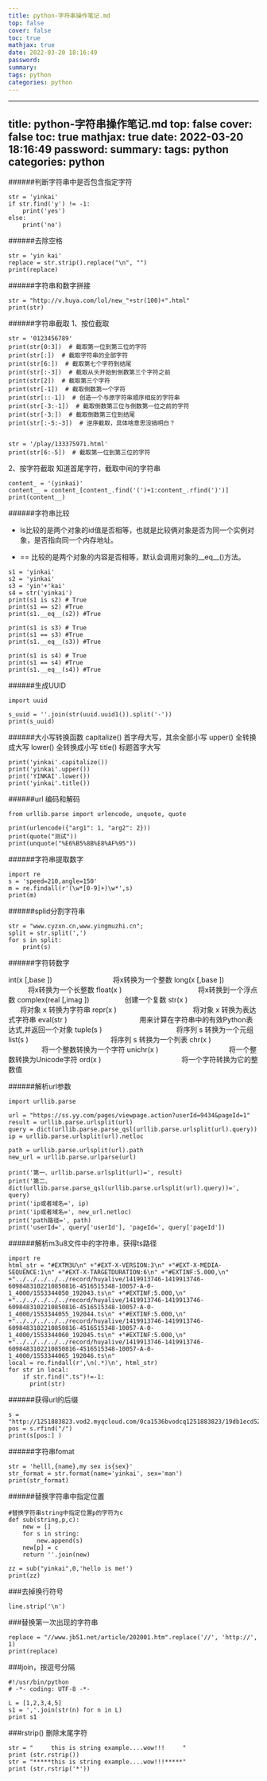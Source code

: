 ```yaml
---
title: python-字符串操作笔记.md
top: false
cover: false
toc: true
mathjax: true
date: 2022-03-20 18:16:49
password:
summary:
tags: python
categories: python
---
```

---
title: python-字符串操作笔记.md
top: false
cover: false
toc: true
mathjax: true
date: 2022-03-20 18:16:49
password:
summary:
tags: python
categories: python
---
######判断字符串中是否包含指定字符
~~~
str = 'yinkai'
if str.find('y') != -1:
    print('yes')
else:
    print('no')
~~~
######去除空格

~~~
str = 'yin kai'
replace = str.strip().replace("\n", "")
print(replace)
~~~
######字符串和数字拼接
~~~
str = "http://v.huya.com/lol/new_"+str(100)+".html"
print(str)
~~~
######字符串截取
1、按位截取
~~~
str = '0123456789'
print(str[0:3])  # 截取第一位到第三位的字符
print(str[:])  # 截取字符串的全部字符
print(str[6:])  # 截取第七个字符到结尾
print(str[:-3])  # 截取从头开始到倒数第三个字符之前
print(str[2])  # 截取第三个字符
print(str[-1])  # 截取倒数第一个字符
print(str[::-1])  # 创造一个与原字符串顺序相反的字符串
print(str[-3:-1])  # 截取倒数第三位与倒数第一位之前的字符
print(str[-3:])  # 截取倒数第三位到结尾
print(str[:-5:-3])  # 逆序截取，具体啥意思没搞明白？


str = '/play/133375971.html'
print(str[6:-5])  # 截取第一位到第三位的字符
~~~

2、按字符截取
知道首尾字符，截取中间的字符串
~~~
content_ = '(yinkai)'
content__ = content_[content_.find('(')+1:content_.rfind(')')]
print(content__)
~~~

######字符串比较
- Is比较的是两个对象的id值是否相等，也就是比较俩对象是否为同一个实例对象，是否指向同一个内存地址。

- == 比较的是两个对象的内容是否相等，默认会调用对象的__eq__()方法。

~~~
s1 = 'yinkai'
s2 = 'yinkai'
s3 = 'yin'+'kai'
s4 = str('yinkai')
print(s1 is s2) # True
print(s1 == s2) #True
print(s1.__eq__(s2)) #True

print(s1 is s3) # True
print(s1 == s3) #True
print(s1.__eq__(s3)) #True

print(s1 is s4) # True
print(s1 == s4) #True
print(s1.__eq__(s4)) #True
~~~

######生成UUID
~~~
import uuid

s_uuid = ''.join(str(uuid.uuid1()).split('-'))
print(s_uuid)
~~~

######大小写转换函数
capitalize() 首字母大写，其余全部小写 
upper() 全转换成大写
lower() 全转换成小写
title()  标题首字大写
~~~
print('yinkai'.capitalize())
print('yinkai'.upper())
print('YINKAI'.lower())
print('yinkai'.title())
~~~
######url 编码和解码
~~~
from urllib.parse import urlencode, unquote, quote

print(urlencode({"arg1": 1, "arg2": 2}))
print(quote("测试"))
print(unquote("%E6%B5%8B%E8%AF%95"))
~~~
######字符串提取数字
~~~
import re
s = 'speed=210,angle=150'
m = re.findall(r'(\w*[0-9]+)\w*',s)
print(m)
~~~

######splid分割字符串
~~~
str = "www.cyzxn.cn,www.yingmuzhi.cn";
split = str.split(',')
for s in split:
    print(s)
~~~

######字符转数字

int(x [,base ])                               将x转换为一个整数
long(x [,base ])                            将x转换为一个长整数
float(x )                                       将x转换到一个浮点数
complex(real [,imag ])                  创建一个复数
str(x )                                          将对象 x 转换为字符串
repr(x )                                       将对象 x 转换为表达式字符串
eval(str )                                     用来计算在字符串中的有效Python表达式,并返回一个对象
tuple(s )                                      将序列 s 转换为一个元组
list(s )                                          将序列 s 转换为一个列表
chr(x )                                         将一个整数转换为一个字符
unichr(x )                                    将一个整数转换为Unicode字符
ord(x )                                         将一个字符转换为它的整数值

######解析url参数
~~~
import urllib.parse

url = "https://ss.yy.com/pages/viewpage.action?userId=9434&pageId=1"
result = urllib.parse.urlsplit(url)
query = dict(urllib.parse.parse_qsl(urllib.parse.urlsplit(url).query))
ip = urllib.parse.urlsplit(url).netloc

path = urllib.parse.urlsplit(url).path
new_url = urllib.parse.urlparse(url)

print('第一、urllib.parse.urlsplit(url)=', result)
print('第二、dict(urllib.parse.parse_qsl(urllib.parse.urlsplit(url).query))=', query)
print('ip或者域名=', ip)
print('ip或者域名=', new_url.netloc)
print('path路径=', path)
print('userId=', query['userId'], 'pageId=', query['pageId'])
~~~

######解析m3u8文件中的字符串，获得ts路径
~~~
import re
html_str = "#EXTM3U\n" +"#EXT-X-VERSION:3\n" +"#EXT-X-MEDIA-SEQUENCE:1\n" +"#EXT-X-TARGETDURATION:6\n" +"#EXTINF:5.000,\n" +"../../../../../record/huyalive/1419913746-1419913746-6098483102210850816-4516515348-10057-A-0-1_4000/1553344050_192043.ts\n" +"#EXTINF:5.000,\n" +"../../../../../record/huyalive/1419913746-1419913746-6098483102210850816-4516515348-10057-A-0-1_4000/1553344055_192044.ts\n" +"#EXTINF:5.000,\n" +"../../../../../record/huyalive/1419913746-1419913746-6098483102210850816-4516515348-10057-A-0-1_4000/1553344060_192045.ts\n" +"#EXTINF:5.000,\n" +"../../../../../record/huyalive/1419913746-1419913746-6098483102210850816-4516515348-10057-A-0-1_4000/1553344065_192046.ts\n"
local = re.findall(r',\n(.*)\n', html_str)
for str in local:
    if str.find(".ts")!=-1:
      print(str)
~~~


######获得url的后缀
~~~
s = "http://1251883823.vod2.myqcloud.com/0ca1536bvodcq1251883823/19db1ecd5285890793731562323/playlist.m3u8"
pos = s.rfind("/")
print(s[pos:] )
~~~

######字符串fomat
~~~
str = 'helll,{name},my sex is{sex}'
str_format = str.format(name='yinkai', sex='man')
print(str_format)
~~~
######替换字符串中指定位置
~~~
#替换字符串string中指定位置p的字符为c
def sub(string,p,c):
    new = []
    for s in string:
        new.append(s)
    new[p] = c
    return ''.join(new)

zz = sub("yinkai",0,'hello is me!')
print(zz)
~~~

###去掉换行符号
~~~
line.strip('\n')
~~~


###替换第一次出现的字符串
~~~
replace = "//www.jb51.net/article/202001.htm".replace('//', 'http://', 1)
print(replace)
~~~


###join，按逗号分隔
~~~
#!/usr/bin/python
# -*- coding: UTF-8 -*-
  
L = [1,2,3,4,5]
s1 = ','.join(str(n) for n in L)
print s1
~~~

###rstrip() 删除末尾字符
~~~
str = "     this is string example....wow!!!     "
print (str.rstrip())
str = "*****this is string example....wow!!!*****"
print (str.rstrip('*'))
~~~


